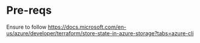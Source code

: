 # Pre-reqs

Ensure to follow https://docs.microsoft.com/en-us/azure/developer/terraform/store-state-in-azure-storage?tabs=azure-cli
